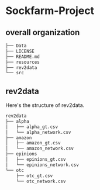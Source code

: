 # Sockfarm-Project

## overall organization

```bash
├── Data
├── LICENSE
├── README.md
├── resources
├── rev2data
└── src
```

## rev2data
Here's the structure of rev2data.
```bash
rev2data
├── alpha
│   ├── alpha_gt.csv
│   └── alpha_network.csv
├── amazon
│   ├── amazon_gt.csv
│   └── amazon_network.csv
├── epinions
│   ├── epinions_gt.csv
│   └── epinions_network.csv
└── otc
    ├── otc_gt.csv
    └── otc_network.csv
```
